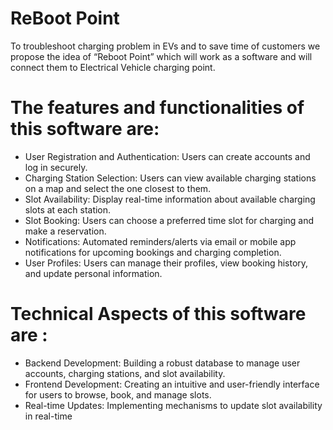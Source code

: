 # ReBoot Point
To troubleshoot charging problem in EVs and to save time of customers we propose the idea of “Reboot Point” which will work as a software and will connect them to Electrical Vehicle charging point.
# The features and functionalities of this software are:
* User Registration and Authentication: Users can create accounts and log in securely.
* Charging Station Selection: Users can view available charging stations on a map and select the one closest to them.
* Slot Availability: Display real-time information about available charging slots at each station.
* Slot Booking: Users can choose a preferred time slot for charging and make a reservation.
* Notifications: Automated reminders/alerts via email or mobile app notifications for upcoming bookings and charging completion.
* User Profiles: Users can manage their profiles, view booking history, and update personal information.
# Technical Aspects of this software are :
* Backend Development: Building a robust database to manage user accounts, charging stations, and slot availability.
* Frontend Development: Creating an intuitive and user-friendly interface for users to browse, book, and manage slots.
* Real-time Updates: Implementing mechanisms to update slot availability in real-time
